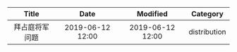 | Title                | Date             | Modified         | Category          |
|:--------------------:|:----------------:|:----------------:|:-----------------:|
| 拜占庭将军问题                | 2019-06-12 12:00 | 2019-06-12 12:00 | distribution      |

